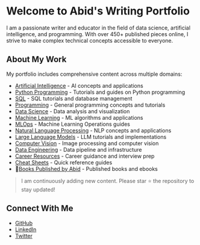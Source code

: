 # Welcome to Abid's Writing Portfolio

I am a passionate writer and educator in the field of data science, artificial intelligence, and programming. With over 450+ published pieces online, I strive to make complex technical concepts accessible to everyone.

## About My Work

My portfolio includes comprehensive content across multiple domains:

- [Artificial Intelligence](pages/artificial-intelligence) - AI concepts and applications 
- [Python Programming](pages/python) - Tutorials and guides on Python programming
- [SQL](pages/sql) - SQL tutorials and database management
- [Programming](pages/programming) - General programming concepts and tutorials
- [Data Science](pages/data-science) - Data analysis and visualization
- [Machine Learning](pages/machine-learning) - ML algorithms and applications
- [MLOps](pages/machine-learning-operations) - Machine Learning Operations guides
- [Natural Language Processing](pages/natural-language-processing) - NLP concepts and applications
- [Large Language Models](pages/natural-language-processing) - LLM tutorials and implementations
- [Computer Vision](pages/computer-vision) - Image processing and computer vision
- [Data Engineering](pages/data-engineering) - Data pipeline and infrastructure
- [Career Resources](pages/career-advice) - Career guidance and interview prep
- [Cheat Sheets](pages/cheat-sheets) - Quick reference guides
- 🌟[Books Published by Abid](pages/books-by-abid) - Published books and ebooks

> I am continuously adding new content. Please star ⭐ the repository to stay updated!

## Connect With Me

- [GitHub](https://github.com/yourusername)
- [LinkedIn](https://linkedin.com/in/yourusername)
- [Twitter](https://twitter.com/yourusername) 